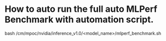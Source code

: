 # How to auto run the full auto MLPerf Benchmark with automation script.
bash <this-repo>/cm/mpoc/nvidia/inference_v1.0/<model_name>/mlperf_benchmark.sh
